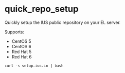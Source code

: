 quick_repo_setup
================

Quickly setup the IUS public repository on your EL server.

Supports:
* CentOS 5
* CentOS 6
* Red Hat 5
* Red Hat 6

```
curl -s setup.ius.io | bash
```
